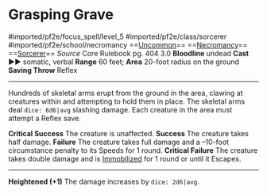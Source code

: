 # Grasping Grave
#imported/pf2e/focus_spell/level_5 #imported/pf2e/class/sorcerer #imported/pf2e/school/necromancy 
==[Uncommon](uncommon.md)== ==[Necromancy](necromancy.md)== ==[Sorcerer](rules/traits/sorcerer.md)==
*Source* Core Rulebook pg. 404 3.0
**Bloodline** undead
**Cast** ►► somatic, verbal
**Range** 60 feet; **Area** 20-foot radius on the ground
**Saving Throw** Reflex

---
Hundreds of skeletal arms erupt from the ground in the area, clawing at creatures within and attempting to hold them in place. The skeletal arms deal `dice: 6d6|avg` slashing damage. Each creature in the area must attempt a Reflex save.

**Critical Success** The creature is unaffected.
**Success** The creature takes half damage.
**Failure** The creature takes full damage and a –10-foot circumstance penalty to its Speeds for 1 round.
**Critical Failure** The creature takes double damage and is [Immobilized](../../../Conditions/Immobilized.md) for 1 round or until it Escapes.

<hr>

**Heightened (+1)** The damage increases by `dice: 2d6|avg`.